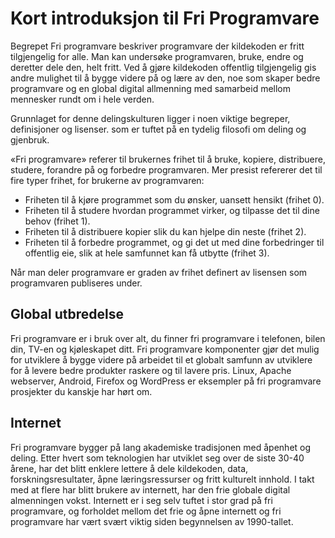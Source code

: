 # Kort introduksjon til Fri Programvare
Begrepet Fri programvare beskriver programvare der kildekoden er fritt tilgjengelig for alle. Man kan undersøke programvaren, bruke, endre og deretter dele den, helt fritt. Ved å gjøre kildekoden offentlig tilgjengelig gis andre mulighet til å bygge videre på og lære av den, noe som skaper bedre programvare og en global digital allmenning med samarbeid mellom mennesker rundt om i hele verden.

Grunnlaget for denne delingskulturen ligger i noen viktige begreper, definisjoner og lisenser. som er tuftet på en tydelig filosofi om deling og gjenbruk.

«Fri programvare» referer til brukernes frihet til å bruke, kopiere, distribuere, studere, forandre på og forbedre programvaren. Mer presist refererer det til fire typer frihet, for brukerne av programvaren:
* Friheten til å kjøre programmet som du ønsker, uansett hensikt (frihet 0).
* Friheten til å studere hvordan programmet virker, og tilpasse det til dine behov (frihet 1).
* Friheten til å distribuere kopier slik du kan hjelpe din neste (frihet 2).
* Friheten til å forbedre programmet, og gi det ut med dine forbedringer til offentlig eie, slik at hele samfunnet kan få utbytte (frihet 3).

Når man deler programvare er graden av frihet definert av lisensen som programvaren publiseres under. 

## Global utbredelse
Fri programvare er i bruk over alt, du finner fri programvare i telefonen, bilen din, TV-en og kjøleskapet ditt. Fri programvare komponenter gjør det mulig for utviklere å bygge videre på arbeidet til et globalt samfunn av utviklere for å levere bedre produkter raskere og til lavere pris. Linux, Apache webserver, Android, Firefox og WordPress er eksempler på fri programvare prosjekter du kanskje har hørt om.

## Internet 
Fri programvare bygger på lang akademiske tradisjonen med åpenhet og deling. Etter hvert som teknologien har utviklet seg over de siste 30-40 årene, har det blitt enklere lettere å dele kildekoden, data, forskningsresultater, åpne læringsressurser og fritt kulturelt innhold. I takt med at flere har blitt brukere av internett, har den frie globale digital almenningen vokst. Internett er i seg selv tuftet i stor grad på fri programvare, og forholdet mellom det frie og åpne internett og fri programvare har vært svært viktig siden begynnelsen av 1990-tallet. 
